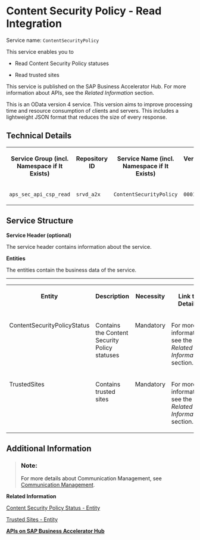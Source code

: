 <!-- loio875afe7dfd11469a92855a691730d0dd -->

# Content Security Policy - Read Integration



Service name: `ContentSecurityPolicy`

This service enables you to

-   Read Content Security Policy statuses

-   Read trusted sites


This service is published on the SAP Business Accelerator Hub. For more information about APIs, see the *Related Information* section.

This is an OData version 4 service. This version aims to improve processing time and resource consumption of clients and servers. This includes a lightweight JSON format that reduces the size of every response.



<a name="loio875afe7dfd11469a92855a691730d0dd__section_ozh_cvx_clb"/>

## Technical Details


<table>
<tr>
<th valign="top">

Service Group \(incl. Namespace if It Exists\)



</th>
<th valign="top">

Repository ID



</th>
<th valign="top">

Service Name \(incl. Namespace if It Exists\)



</th>
<th valign="top">

Version



</th>
</tr>
<tr>
<td valign="top">

`aps_sec_api_csp_read`



</td>
<td valign="top">

`srvd_a2x`



</td>
<td valign="top">

`ContentSecurityPolicy`



</td>
<td valign="top">

`0001`



</td>
</tr>
</table>



<a name="loio875afe7dfd11469a92855a691730d0dd__section_ct2_xxx_clb"/>

## Service Structure

**Service Header \(optional\)**

The service header contains information about the service.

**Entities**

The entities contain the business data of the service.

****


<table>
<tr>
<th valign="top">

Entity



</th>
<th valign="top">

Description



</th>
<th valign="top">

Necessity



</th>
<th valign="top">

Link to Details



</th>
</tr>
<tr>
<td valign="top">

ContentSecurityPolicyStatus



</td>
<td valign="top">

Contains the Content Security Policy statuses



</td>
<td valign="top">

Mandatory



</td>
<td valign="top">

For more information, see the *Related Information* section.



</td>
</tr>
<tr>
<td valign="top">

TrustedSites



</td>
<td valign="top">

Contains trusted sites



</td>
<td valign="top">

Mandatory



</td>
<td valign="top">

For more information, see the *Related Information* section.



</td>
</tr>
</table>



<a name="loio875afe7dfd11469a92855a691730d0dd__section_znk_jzx_clb"/>

## Additional Information

> ### Note:  
> For more details about Communication Management, see [Communication Management](../50-administration-and-ops/communication-management-2e84a10.md).

**Related Information**  


[Content Security Policy Status - Entity](content-security-policy-status-entity-8882336.md)

[Trusted Sites - Entity](trusted-sites-entity-0dbb5b3.md)

[**APIs on SAP Business Accelerator Hub**](https://help.sap.com/docs/SAP_S4HANA_CLOUD/0f69f8fb28ac4bf48d2b57b9637e81fa/1e60f14bdc224c2c975c8fa8bcfd7f3f.html?version=2308.500)

